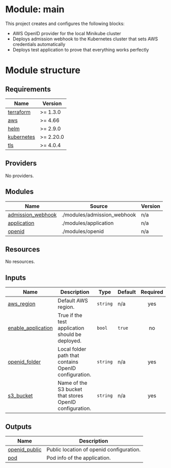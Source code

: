 # Module: main

This project creates and configures the following blocks:
* AWS OpenID provider for the local Minikube cluster
* Deploys admission webhook to the Kubernetes cluster that sets AWS credentials automatically
* Deploys test application to prove that everything works perfectly

# Module structure

<!-- BEGINNING OF PRE-COMMIT-TERRAFORM DOCS HOOK -->
## Requirements

| Name | Version |
|------|---------|
| <a name="requirement_terraform"></a> [terraform](#requirement\_terraform) | >= 1.3.0 |
| <a name="requirement_aws"></a> [aws](#requirement\_aws) | >= 4.66 |
| <a name="requirement_helm"></a> [helm](#requirement\_helm) | >= 2.9.0 |
| <a name="requirement_kubernetes"></a> [kubernetes](#requirement\_kubernetes) | >= 2.20.0 |
| <a name="requirement_tls"></a> [tls](#requirement\_tls) | >= 4.0.4 |

## Providers

No providers.

## Modules

| Name | Source | Version |
|------|--------|---------|
| <a name="module_admission_webhook"></a> [admission\_webhook](#module\_admission\_webhook) | ./modules/admission_webhook | n/a |
| <a name="module_application"></a> [application](#module\_application) | ./modules/application | n/a |
| <a name="module_openid"></a> [openid](#module\_openid) | ./modules/openid | n/a |

## Resources

No resources.

## Inputs

| Name | Description | Type | Default | Required |
|------|-------------|------|---------|:--------:|
| <a name="input_aws_region"></a> [aws\_region](#input\_aws\_region) | Default AWS region. | `string` | n/a | yes |
| <a name="input_enable_application"></a> [enable\_application](#input\_enable\_application) | True if the test application should be deployed. | `bool` | `true` | no |
| <a name="input_openid_folder"></a> [openid\_folder](#input\_openid\_folder) | Local folder path that contains OpenID configuration. | `string` | n/a | yes |
| <a name="input_s3_bucket"></a> [s3\_bucket](#input\_s3\_bucket) | Name of the S3 bucket that stores OpenID configuration. | `string` | n/a | yes |

## Outputs

| Name | Description |
|------|-------------|
| <a name="output_openid_public"></a> [openid\_public](#output\_openid\_public) | Public location of openid configuration. |
| <a name="output_pod"></a> [pod](#output\_pod) | Pod info of the application. |
<!-- END OF PRE-COMMIT-TERRAFORM DOCS HOOK -->
